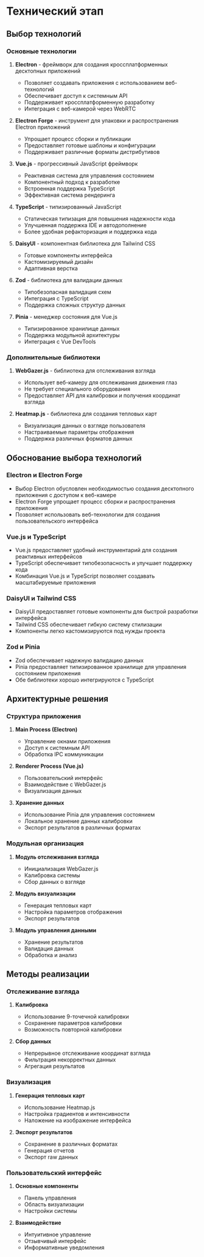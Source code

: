 # Технический этап

## Выбор технологий

### Основные технологии

1. **Electron** - фреймворк для создания кроссплатформенных десктопных приложений
   - Позволяет создавать приложения с использованием веб-технологий
   - Обеспечивает доступ к системным API
   - Поддерживает кроссплатформенную разработку
   - Интеграция с веб-камерой через WebRTC

2. **Electron Forge** - инструмент для упаковки и распространения Electron приложений
   - Упрощает процесс сборки и публикации
   - Предоставляет готовые шаблоны и конфигурации
   - Поддерживает различные форматы дистрибутивов

3. **Vue.js** - прогрессивный JavaScript фреймворк
   - Реактивная система для управления состоянием
   - Компонентный подход к разработке
   - Встроенная поддержка TypeScript
   - Эффективная система рендеринга

4. **TypeScript** - типизированный JavaScript
   - Статическая типизация для повышения надежности кода
   - Улучшенная поддержка IDE и автодополнение
   - Более удобная рефакторизация и поддержка кода

5. **DaisyUI** - компонентная библиотека для Tailwind CSS
   - Готовые компоненты интерфейса
   - Кастомизируемый дизайн
   - Адаптивная верстка

6. **Zod** - библиотека для валидации данных
   - Типобезопасная валидация схем
   - Интеграция с TypeScript
   - Поддержка сложных структур данных

7. **Pinia** - менеджер состояния для Vue.js
   - Типизированное хранилище данных
   - Поддержка модульной архитектуры
   - Интеграция с Vue DevTools

### Дополнительные библиотеки

1. **WebGazer.js** - библиотека для отслеживания взгляда
   - Использует веб-камеру для отслеживания движения глаз
   - Не требует специального оборудования
   - Предоставляет API для калибровки и получения координат взгляда

2. **Heatmap.js** - библиотека для создания тепловых карт
   - Визуализация данных о взгляде пользователя
   - Настраиваемые параметры отображения
   - Поддержка различных форматов данных

## Обоснование выбора технологий

### Electron и Electron Forge
- Выбор Electron обусловлен необходимостью создания десктопного приложения с доступом к веб-камере
- Electron Forge упрощает процесс сборки и распространения приложения
- Позволяет использовать веб-технологии для создания пользовательского интерфейса

### Vue.js и TypeScript
- Vue.js предоставляет удобный инструментарий для создания реактивных интерфейсов
- TypeScript обеспечивает типобезопасность и улучшает поддержку кода
- Комбинация Vue.js и TypeScript позволяет создавать масштабируемые приложения

### DaisyUI и Tailwind CSS
- DaisyUI предоставляет готовые компоненты для быстрой разработки интерфейса
- Tailwind CSS обеспечивает гибкую систему стилизации
- Компоненты легко кастомизируются под нужды проекта

### Zod и Pinia
- Zod обеспечивает надежную валидацию данных
- Pinia предоставляет типизированное хранилище для управления состоянием приложения
- Обе библиотеки хорошо интегрируются с TypeScript

## Архитектурные решения

### Структура приложения
1. **Main Process (Electron)**
   - Управление окнами приложения
   - Доступ к системным API
   - Обработка IPC коммуникации

2. **Renderer Process (Vue.js)**
   - Пользовательский интерфейс
   - Взаимодействие с WebGazer.js
   - Визуализация данных

3. **Хранение данных**
   - Использование Pinia для управления состоянием
   - Локальное хранение данных калибровки
   - Экспорт результатов в различных форматах

### Модульная организация
1. **Модуль отслеживания взгляда**
   - Инициализация WebGazer.js
   - Калибровка системы
   - Сбор данных о взгляде

2. **Модуль визуализации**
   - Генерация тепловых карт
   - Настройка параметров отображения
   - Экспорт результатов

3. **Модуль управления данными**
   - Хранение результатов
   - Валидация данных
   - Обработка и анализ

## Методы реализации

### Отслеживание взгляда
1. **Калибровка**
   - Использование 9-точечной калибровки
   - Сохранение параметров калибровки
   - Возможность повторной калибровки

2. **Сбор данных**
   - Непрерывное отслеживание координат взгляда
   - Фильтрация некорректных данных
   - Агрегация результатов

### Визуализация
1. **Генерация тепловых карт**
   - Использование Heatmap.js
   - Настройка градиентов и интенсивности
   - Наложение на изображение интерфейса

2. **Экспорт результатов**
   - Сохранение в различных форматах
   - Генерация отчетов
   - Экспорт raw данных

### Пользовательский интерфейс
1. **Основные компоненты**
   - Панель управления
   - Область визуализации
   - Настройки системы

2. **Взаимодействие**
   - Интуитивное управление
   - Отзывчивый интерфейс
   - Информативные уведомления
